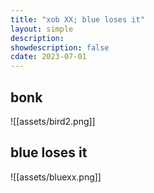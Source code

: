 ```yaml
---
title: "xob XX; blue loses it"
layout: simple
description: 
showdescription: false
cdate: 2023-07-01
---
```


## bonk

![[assets/bird2.png]]

## blue loses it

![[assets/bluexx.png]]
